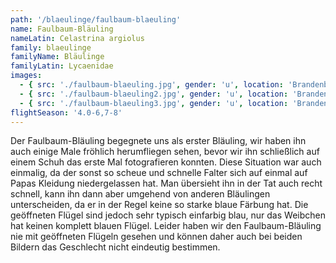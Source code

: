 ```yaml
---
path: '/blaeulinge/faulbaum-blaeuling'
name: Faulbaum-Bläuling
nameLatin: Celastrina argiolus
family: blaeulinge
familyName: Bläulinge
familyLatin: Lycaenidae
images:
  - { src: './faulbaum-blaeuling.jpg', gender: 'u', location: 'Brandenburg, bei Dollgow', author: Georg, date: '2016-07-02' }
  - { src: './faulbaum-blaeuling2.jpg', gender: 'u', location: 'Brandenburg, bei Dollgow', author: Karsten, date: '2016-07-02' }
  - { src: './faulbaum-blaeuling3.jpg', gender: 'u', location: 'Brandenburg, Heinrichsfelde', author: Georg, date: '2016-06-05' }
flightSeason: '4.0-6,7-8'
---
```


Der Faulbaum-Bläuling begegnete uns als erster Bläuling, wir haben ihn auch einige Male fröhlich herumfliegen sehen, bevor wir ihn schließlich auf einem Schuh das erste Mal fotografieren konnten. Diese Situation war auch einmalig, da der sonst so scheue und schnelle Falter sich auf einmal auf Papas Kleidung niedergelassen hat. Man übersieht ihn in der Tat auch recht schnell, kann ihn dann aber umgehend von anderen Bläulingen unterscheiden, da er in der Regel keine so starke blaue Färbung hat. Die geöffneten Flügel sind jedoch sehr typisch einfarbig blau, nur das Weibchen hat keinen komplett blauen Flügel. Leider haben wir den Faulbaum-Bläuling nie mit geöffneten Flügeln gesehen und können daher auch bei beiden Bildern das Geschlecht nicht eindeutig bestimmen.
